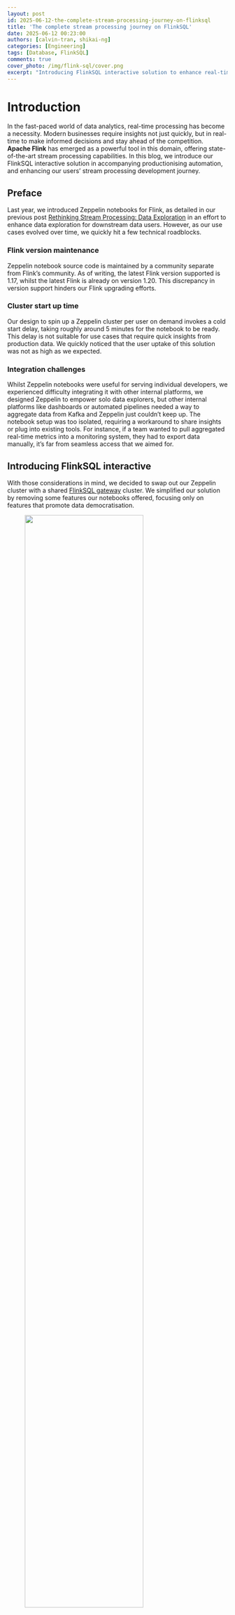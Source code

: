 ```yaml
---
layout: post
id: 2025-06-12-the-complete-stream-processing-journey-on-flinksql
title: 'The complete stream processing journey on FlinkSQL'
date: 2025-06-12 00:23:00
authors: [calvin-tran, shikai-ng]
categories: [Engineering]
tags: [Database, FlinkSQL]
comments: true
cover_photo: /img/flink-sql/cover.png
excerpt: "Introducing FlinkSQL interactive solution to enhance real-time stream processing exploration. The new system simplifies stream processing development, automates production workflows and democratizes access to real-time insights. Read on about our journey that begun at addressing challenges encountered with the previous Zeppelin notebook-based solution to the current state of integration with and productionisation of FlinkSQL."
---
```


# Introduction

In the fast-paced world of data analytics, real-time processing has become a necessity. Modern businesses require insights not just quickly, but in real-time to make informed decisions and stay ahead of the competition. **Apache Flink** has emerged as a powerful tool in this domain, offering state-of-the-art stream processing capabilities. In this blog, we introduce our FlinkSQL interactive solution in accompanying productionising automation, and enhancing our users’ stream processing development journey.

## Preface

Last year, we introduced Zeppelin notebooks for Flink, as detailed in our previous post [Rethinking Stream Processing: Data Exploration](https://engineering.grab.com/rethinking-streaming-processing-data-exploration) in an effort to enhance data exploration for downstream data users. However, as our use cases evolved over time, we quickly hit a few technical roadblocks. 

### Flink version maintenance

Zeppelin notebook source code is maintained by a community separate from Flink’s community. As of writing, the latest Flink version supported is 1.17, whilst the latest Flink is already on version 1.20. This discrepancy in version support hinders our Flink upgrading efforts.

### Cluster start up time

Our design to spin up a Zeppelin cluster per user on demand invokes a cold start delay, taking roughly around 5 minutes for the notebook to be ready. This delay is not suitable for use cases that require quick insights from production data. We quickly noticed that the user uptake of this solution was not as high as we expected.

### Integration challenges

Whilst Zeppelin notebooks were useful for serving individual developers, we experienced difficulty integrating it with other internal platforms, we designed Zeppelin to empower solo data explorers, but other internal platforms like dashboards or automated pipelines needed a way to aggregate data from Kafka and Zeppelin just couldn’t keep up. The notebook setup was too isolated, requiring a workaround to share insights or plug into existing tools. For instance, if a team wanted to pull aggregated real-time metrics into a monitoring system, they had to export data manually, it’s far from seamless access that we aimed for. 

## Introducing FlinkSQL interactive

With those considerations in mind, we decided to swap out our Zeppelin cluster with a shared [FlinkSQL gateway](https://nightlies.apache.org/flink/flink-docs-release-1.20/docs/dev/table/sql-gateway/overview/) cluster. We simplified our solution by removing some features our notebooks offered, focusing only on features that promote data democratisation.   

<div class="post-image-section"><figure>
  <img src="/img/flink-sql/figure-1.png" alt="" style="width:80%"><figcaption align="middle">Figure 1: Shared FlinkSQL gateway structure</figcaption>
  </figure>
</div>


We split our solution into 3 layers: 

- Compute layer  
- Integration layer  
- Query layer

Users first interact with our platform portal to submit queries for data from Kafka online store using SQL (1). Upon submission, our backend orchestrator then creates a session for the user (2) and submits the SQL query to our FlinkSQL gateway using their inbuilt REST API (3). The FlinkSQL gateway then packages the SQL query into a Flink job to be submitted to our Flink session cluster (4) before collating its results. The subsequent results would be polled from the query layer to be displayed back to the user.

### Compute layer

With FlinkSQL gateway acting as the main compute engine for ad-hoc queries, it is now more straightforward to perform Flink version upgrades along with our solution, since the FlinkSQL gateway is packaged along with the main Flink distribution. We do not need to maintain Flink shims for each version as adapters between the Flink compute cluster and Zeppelin notebook cluster. 

Another advantage of using the shared FlinkSQL gateway was the reduced cold start time for each ad-hoc queries. Since all users share the same FlinkSQL cluster instead of having their own Zeppelin cluster, there was no need to wait for cluster startup during initialisation of their sessions. This brought the lead time to the first results displayed down from 5 minutes to 1 minute. There was still lead time involved as the tool provisions task managers on an ad-hoc basis to balance availability of such developer tools and the associated cost. 

### Integration layer

The Integration layer serves as the glue between the user-facing query layer and the underlying compute layer, ensuring seamless communication, security across our ecosystem. With the shift to a shared FlinkSQL gateway, we recognised the need for an intermediary that could handle authentication, authorisation, orchestration, and integration with internal platforms \- all while abstracting the complexities of Flink’s native REST API.  

<div class="post-image-section"><figure>
  <img src="/img/flink-sql/figure-2.png" alt="" style="width:80%"><figcaption align="middle">Figure 2: FlinkSQL gateway</figcaption>
  </figure>
</div>


The FlinkSQL gateway’s built-in REST API gets the job done for basic query submission, but it falls short in areas like session management, requiring multiple POST requests just to fetch results. To address this, we extended a custom control plane with its own set of REST APIs, layered on top of the gateway. 

We then extend these sessions and integrate them to our inhouse authentication and authorisation platform. For each query made, the control plane authenticates the user, spins up lightweight sessions and manages the communication between the caller and the Flink Session Cluster. If you are interested, check out our previous blog post, [An elegant platform](https://engineering.grab.com/an-elegant-platform) for more details on the above mentioned streaming platform and its control plane.

```
curl --location 'https://example.com/v1/flink/flinksql/interactive' \
--header 'Content-Type: application/json' \
--header 'Authorization: Bearer ...' \
--data '{
    "environment" : "prd",
    "namespace" : "flink",
    "sql" : "SELECT * FROM titanicstream"}'
```

*Example API request for running a FlinkSQL query*

The integration layer also caters to B2B needs via our Headless APIs. By exposing the endpoints, developers are able to integrate real-time processing into their own tools. To run a query, programs can simply make a POST request with the SQL query and an operation ID would be returned. This operation ID could then be used in subsequent GET requests to fetch the paginated results of the unbounded query. This setup is ideal for internal platforms that need to query Kafka data programmatically. By abstracting these complexities, it ensures that users, whether individual analysts or internal platforms—can tap into Kafka data without wrestling with Flink’s raw interfaces.

### Query layer

We then proceed to pair our APIs developed with an Interactive UI to build a Query layer that serves both human workflows. This is where users meet our platform.  

<div class="post-image-section"><figure>
  <img src="/img/flink-sql/figure-3.png" alt="" style="width:80%"><figcaption align="middle">Figure 3: Flink query layer’s user flow</figcaption>
  </figure>
</div>



Through our platform portal, users land in a clean SQL editor. We used a Hive Metastore (HMS) catalog that translates Kafka topics into tables. Users don’t need to decode stream internals; they can jump straight into it by simply selecting a table to query on. Once a query is submitted, it is then handled by the integration layer which routes it through the control plane to the gateway. Results are then streamed back, appearing in the UI within one minute, a significant improvement from the five minute Zeppelin cold starts. 

This all crystalises into the user flow demonstrated in Figure 3, where we can easily retrieve Titanic data from a Kafka stream with a short command:

```
SELECT COUNT(*) FROM titanicstream WHERE kafkaEventTime > NOW() - INTERVAL '1' HOUR.
```

This setup enables a few use cases for our teams, such as:

- Fraud analysts using the real-time data to debug and spot patterns in fraudulent transactions.  
- Data scientists querying live signals to validate their prediction models.  
- Engineers validating the messages sent from their system to confirm they are properly structured and accurately delivered.

## Productionising FlinkSQL

With data being democratised, we see more users building use cases around our online data store and utilising the above tools to build new stream processing pipelines expressed as SQL queries. To simplify the last step of the software development lifecycle of deployment, we have also developed a tool to create a configuration based stream processing pipeline, with the business logic expressed as a SQL statement.   

<div class="post-image-section"><figure>
  <img src="/img/flink-sql/figure-4.png" alt="" style="width:80%"><figcaption align="middle">Figure 4: Portal for FlinkSQL pipeline creation</figcaption>
  </figure>
</div>

We host connectors for users to connect to other platforms within Grab, such as Kafka and our internal feature stores. Users could simply use them off-the-shelf and configure according to their needs before deploying their stream processing pipeline. 

Users would then proceed to submit their streaming logic as a SQL statement. In the example illustrated in the diagram, the logic expressed is a simple filter on a Kafka stream for sinking the filtered events into a separate Kafka stream. 

Users have the ability to then define the parallelism and associated resources they want to run their Flink jobs with. Upon submission, the associated resources would be provisioned and the Flink pipeline would be automatically deployed. Behind the scenes, we manage the application JAR file that is being used to run the job that dynamically parses these configurations and translates them into a proper Flink job graph to be submitted to the Flink cluster. 

Within 10 minutes, users would have completed deploying their stream processing pipeline to production. 

## Conclusion

With our full suite of solutions for low code development via FlinkSQL, from exploration and design, to development and then deployment, we have simplified the journey for developing business use cases off online streaming stores. By offering both a user-friendly interface for low-code users and a robust API for developers, these tools empower businesses to harness the full potential of real-time data processing. Whether you are a data analyst looking for quick insights or a developer integrating real-time analytics into your applications, our tools are able to lower the barrier of entry to utilising real-time data. 

After we released these solutions, we quickly saw an uptick in pipelines created as well as the number of interactive queries fired. This result was encouraging and we hope that this would gradually bring upon a paradigm shift, enabling Grab to make data-driven operational decisions on real-time signals, empowering us with the ability to react to ever-changing market conditions in the most efficient manner.

# Join us

Grab is a leading superapp in Southeast Asia, operating across the deliveries, mobility and digital financial services sectors. Serving over 800 cities in eight Southeast Asian countries, Grab enables millions of people everyday to order food or groceries, send packages, hail a ride or taxi, pay for online purchases or access services such as lending and insurance, all through a single app. Grab was founded in 2012 with the mission to drive Southeast Asia forward by creating economic empowerment for everyone. Grab strives to serve a triple bottom line – we aim to simultaneously deliver financial performance for our shareholders and have a positive social impact, which includes economic empowerment for millions of people in the region, while mitigating our environmental footprint.

Powered by technology and driven by heart, our mission is to drive Southeast Asia forward by creating economic empowerment for everyone. If this mission speaks to you, [join our team](https://grb.to/gebscylla) today!